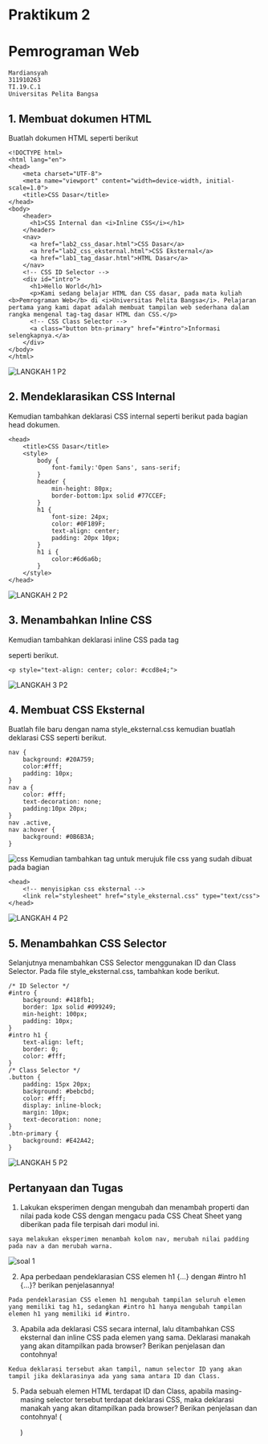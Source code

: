 # Praktikum 2
# Pemrograman Web
```
Mardiansyah
311910263
TI.19.C.1
Universitas Pelita Bangsa
```
## 1. Membuat dokumen HTML
Buatlah dokumen HTML seperti berikut
```
<!DOCTYPE html>
<html lang="en">
<head>
    <meta charset="UTF-8">
    <meta name="viewport" content="width=device-width, initial-scale=1.0">
    <title>CSS Dasar</title>
</head>
<body>
    <header>
      <h1>CSS Internal dan <i>Inline CSS</i></h1>
    </header>
    <nav>
      <a href="lab2_css_dasar.html">CSS Dasar</a>
      <a href="lab2_css_eksternal.html">CSS Eksternal</a>
      <a href="lab1_tag_dasar.html">HTML Dasar</a>
    </nav>
    <!-- CSS ID Selector -->
    <div id="intro">
      <h1>Hello World</h1>
      <p>Kami sedang belajar HTML dan CSS dasar, pada mata kuliah <b>Pemrograman Web</b> di <i>Universitas Pelita Bangsa</i>. Pelajaran pertama yang kami dapat adalah membuat tampilan web sederhana dalam rangka mengenal tag-tag dasar HTML dan CSS.</p>
      <!-- CSS Class Selector -->
      <a class="button btn-primary" href="#intro">Informasi selengkapnya.</a>
    </div>
</body>
</html>
```
![LANGKAH 1 P2](https://user-images.githubusercontent.com/81758407/113469141-7a5e0a80-9475-11eb-89f0-98614553be3e.PNG)

## 2. Mendeklarasikan CSS Internal
Kemudian tambahkan deklarasi CSS internal seperti berikut pada bagian head dokumen.
```
<head>
    <title>CSS Dasar</title>
    <style>
        body {
            font-family:'Open Sans', sans-serif;
        }
        header {
            min-height: 80px;
            border-bottom:1px solid #77CCEF;
        }
        h1 {
            font-size: 24px;
            color: #0F189F;
            text-align: center;
            padding: 20px 10px;
        }
        h1 i {
            color:#6d6a6b;
        }
    </style>
</head>
```
![LANGKAH 2 P2](https://user-images.githubusercontent.com/81758407/113469337-f86ee100-9476-11eb-82cf-d6f3ae1d64f2.PNG)

## 3. Menambahkan Inline CSS
Kemudian tambahkan deklarasi inline CSS pada tag <p> seperti berikut. 

```
<p style="text-align: center; color: #ccd8e4;">
```
![LANGKAH 3 P2](https://user-images.githubusercontent.com/81758407/113469450-bc884b80-9477-11eb-8da8-0fbf5ee62bee.PNG)

## 4. Membuat CSS Eksternal
Buatlah file baru dengan nama style_eksternal.css kemudian buatlah deklarasi CSS seperti berikut.
```
nav {
    background: #20A759;
    color:#fff;
    padding: 10px;
}
nav a {
    color: #fff;
    text-decoration: none;
    padding:10px 20px;
}
nav .active,
nav a:hover {
    background: #0B6B3A;
}
```
![css](https://user-images.githubusercontent.com/81758407/113469546-85ff0080-9478-11eb-880f-724cc1db740d.PNG)
Kemudian tambahkan tag <link> untuk merujuk file css yang sudah dibuat pada bagian <head>
    
```    
<head>
    <!-- menyisipkan css eksternal -->
    <link rel="stylesheet" href="style_eksternal.css" type="text/css">
</head>
```
![LANGKAH 4 P2](https://user-images.githubusercontent.com/81758407/113469571-b8a8f900-9478-11eb-9df0-f1d1c1cbb613.PNG)

## 5. Menambahkan CSS Selector
Selanjutnya menambahkan CSS Selector menggunakan ID dan Class Selector. Pada file
style_eksternal.css, tambahkan kode berikut.
```
/* ID Selector */
#intro {
    background: #418fb1;
    border: 1px solid #099249;
    min-height: 100px;
    padding: 10px;
}
#intro h1 {
    text-align: left;
    border: 0;
    color: #fff;
}
/* Class Selector */
.button {
    padding: 15px 20px;
    background: #bebcbd;
    color: #fff;
    display: inline-block;
    margin: 10px;
    text-decoration: none;
}
.btn-primary {
    background: #E42A42;
}
```
![LANGKAH 5 P2](https://user-images.githubusercontent.com/81758407/113486609-effdc100-94dd-11eb-8be2-20d12dcb8fbc.PNG)


## Pertanyaan dan Tugas
1. Lakukan eksperimen dengan mengubah dan menambah properti dan nilai pada kode CSS dengan mengacu pada CSS Cheat Sheet yang diberikan pada file terpisah dari modul ini.

```
saya melakukan eksperimen menambah kolom nav, merubah nilai padding pada nav a dan merubah warna.
```
![soal 1](https://user-images.githubusercontent.com/81758407/113593695-ea7cb400-9660-11eb-96fc-6aec21b1d022.PNG)

2. Apa perbedaan pendeklarasian CSS elemen h1 {...} dengan #intro h1 {...}? berikan penjelasannya!
```
Pada pendeklarasian CSS elemen h1 mengubah tampilan seluruh elemen yang memiliki tag h1, sedangkan #intro h1 hanya mengubah tampilan elemen h1 yang memiliki id #intro.
```
3. Apabila ada deklarasi CSS secara internal, lalu ditambahkan CSS eksternal dan inline CSS pada elemen yang sama. Deklarasi manakah yang akan ditampilkan pada browser? Berikan penjelasan dan contohnya!
```
Kedua deklarasi tersebut akan tampil, namun selector ID yang akan tampil jika deklarasinya ada yang sama antara ID dan Class.
```
5. Pada sebuah elemen HTML terdapat ID dan Class, apabila masing-masing selector tersebut terdapat deklarasi CSS, maka deklarasi manakah yang akan ditampilkan pada browser? Berikan penjelasan dan contohnya! ( <p id="paragraf-1" class="text-paragraf"> )

